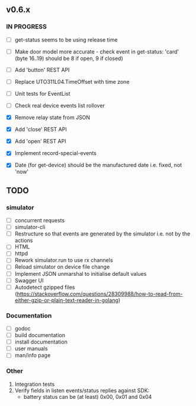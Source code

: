 ## v0.6.x

### IN PROGRESS

- [ ] get-status seems to be using release time
- [ ] Make door model more accurate
      - check event in get-status: 'card' (byte 16..19) should be 8 if open, 9 if closed)

- [ ] Add 'button' REST API
- [ ] Replace UTO311L04.TimeOffset with time zone
- [ ] Unit tests for EventList
- [ ] Check real device events list rollover

- [x] Remove relay state from JSON
- [x] Add 'close' REST API
- [x] Add 'open' REST API
- [x] Implement record-special-events
- [x] Date (for get-device) should be the manufactured date i.e. fixed, not 'now'

## TODO

### simulator
- [ ] concurrent requests
- [ ] simulator-cli
- [ ] Restructure so that events are generated by the simulator i.e. not by the actions
- [ ] HTML
- [ ] httpd
- [ ] Rework simulator.run to use rx channels
- [ ] Reload simulator on device file change
- [ ] Implement JSON unmarshal to initialise default values
- [ ] Swagger UI
- [ ] Autodetect gzipped files (https://stackoverflow.com/questions/28309988/how-to-read-from-either-gzip-or-plain-text-reader-in-golang)

### Documentation

- [ ] godoc
- [ ] build documentation
- [ ] install documentation
- [ ] user manuals
- [ ] man/info page

### Other

1.  Integration tests
2.  Verify fields in listen events/status replies against SDK:
    - battery status can be (at least) 0x00, 0x01 and 0x04
